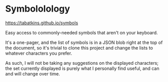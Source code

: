 # Symbololology

<https://tabatkins.github.io/symbols>

Easy access to commonly-needed symbols that aren't on your keyboard.

It's a one-pager,
and the list of symbols is in a JSON blob right at the top of the document,
so it's trivial to clone this project
and change the lists to whatever characters you prefer.

As such, I will not be taking any suggestions on the displayed characters;
the set currently displayed is purely what I personally find useful,
and can and will change over time.
